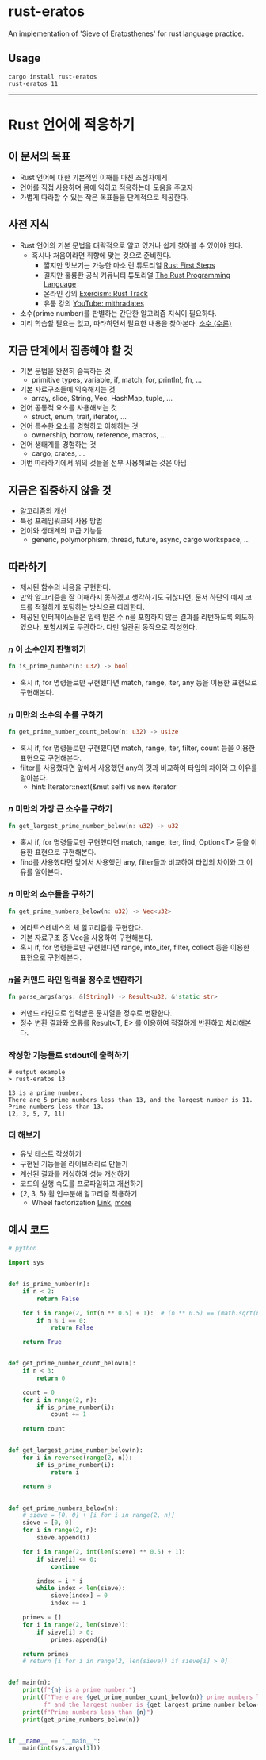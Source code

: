 # rust-eratos
An implementation of 'Sieve of Eratosthenes' for rust language practice.

## Usage
```
cargo install rust-eratos
rust-eratos 11
```

- - -

# Rust 언어에 적응하기

## 이 문서의 목표

- Rust 언어에 대한 기본적인 이해를 마친 초심자에게
- 언어를 직접 사용하며 몸에 익히고 적응하는데 도움을 주고자
- 가볍게 따라할 수 있는 작은 목표들을 단계적으로 제공한다.

## 사전 지식

- Rust 언어의 기본 문법을 대략적으로 알고 있거나 쉽게 찾아볼 수 있어야 한다.
    - 혹시나 처음이라면 취향에 맞는 것으로 준비한다.
        - 짧지만 맛보기는 가능한 마소 런 튜토리얼
        [Rust First Steps](https://docs.microsoft.com/ko-kr/learn/paths/rust-first-steps/)
        - 길지만 훌륭한 공식 커뮤니티 튜토리얼
        [The Rust Programming Language](https://doc.rust-lang.org/book/)
        - 온라인 강의
        [Exercism: Rust Track](https://exercism.org/tracks/rust)
        - 유툽 강의
        [YouTube: mithradates](https://www.youtube.com/user/mithradates/videos)
- 소수(prime number)를 판별하는 간단한 알고리즘 지식이 필요하다.
- 미리 학습할 필요는 없고, 따라하면서 필요한 내용을 찾아본다.
[소수 (수론)](https://ko.wikipedia.org/wiki/%EC%86%8C%EC%88%98_(%EC%88%98%EB%A1%A0))

## 지금 단계에서 집중해야 할 것

- 기본 문법을 완전히 습득하는 것
    - primitive types, variable, if, match, for, println!, fn, ...
- 기본 자료구조들에 익숙해지는 것
    - array, slice, String, Vec, HashMap, tuple, ...
- 언어 공통적 요소를 사용해보는 것
    - struct, enum, trait, iterator, ...
- 언어 특수한 요소를 경험하고 이해하는 것
    - ownership, borrow, reference, macros, ...
- 언어 생태계를 경험하는 것
    - cargo, crates, ...
- 이번 따라하기에서 위의 것들을 전부 사용해보는 것은 아님

## 지금은 집중하지 않을 것

- 알고리즘의 개선
- 특정 프레임워크의 사용 방법
- 언어와 생태계의 고급 기능들
    - generic, polymorphism, thread, future, async, cargo workspace, ...

## 따라하기

- 제시된 함수의 내용을 구현한다.
- 만약 알고리즘을 잘 이해하지 못하겠고 생각하기도 귀찮다면, 문서 하단의 예시 코드를 적절하게 포팅하는 방식으로 따라한다.
- 제공된 인터페이스들은 입력 받은 수 n을 포함하지 않는 결과를 리턴하도록 의도하였으나, 포함시켜도 무관하다. 다만 일관된 동작으로 작성한다.

### *n* 이 소수인지 판별하기

```rust
fn is_prime_number(n: u32) -> bool
```

- 혹시 if, for 명령들로만 구현했다면 match, range, iter, any 등을 이용한 표현으로 구현해본다.

### *n* 미만의 소수의 수를 구하기

```rust
fn get_prime_number_count_below(n: u32) -> usize
```

- 혹시 if, for 명령들로만 구현했다면 match, range, iter, filter, count 등을 이용한 표현으로 구현해본다.
- filter를 사용했다면 앞에서 사용했던 any의 것과 비교하여 타입의 차이와 그 이유를 알아본다.
    - hint: Iterator::next(&mut self) vs new iterator

### *n* 미만의 가장 큰 소수를 구하기

```rust
fn get_largest_prime_number_below(n: u32) -> u32
```

- 혹시 if, for 명령들로만 구현했다면 match, range, iter, find, Option&lt;T&gt; 등을 이용한 표현으로 구현해본다.
- find를 사용했다면 앞에서 사용했던 any, filter들과 비교하여 타입의 차이와 그 이유를 알아본다.

### *n* 미만의 소수들을 구하기

```rust
fn get_prime_numbers_below(n: u32) -> Vec<u32>
```

- 에라토스테네스의 체 알고리즘을 구현한다.
- 기본 자료구조 중 Vec을 사용하여 구현해본다.
- 혹시 if, for 명령들로만 구현했다면 range, into_iter, filter, collect 등을 이용한 표현으로 구현해본다.

### *n*을 커맨드 라인 입력을 정수로 변환하기
```rust
fn parse_args(args: &[String]) -> Result<u32, &'static str>
```

- 커맨드 라인으로 입력받은 문자열을 정수로 변환한다.
- 정수 변환 결과와 오류를 Result&lt;T, E&gt; 를 이용하여 적절하게 반환하고 처리해본다.

### 작성한 기능들로 stdout에 출력하기

```
# output example
> rust-eratos 13

13 is a prime number.
There are 5 prime numbers less than 13, and the largest number is 11.
Prime numbers less than 13.
[2, 3, 5, 7, 11]
```

### 더 해보기
- 유닛 테스트 작성하기
- 구현된 기능들을 라이브러리로 만들기
- 계산된 결과를 캐싱하여 성능 개선하기
- 코드의 실행 속도를 프로파일하고 개선하기
- {2, 3, 5} 휠 인수분해 알고리즘 적용하기
    - Wheel factorization
    [Link](https://en.wikipedia.org/wiki/Wheel_factorization),
    [more](https://primes.utm.edu/glossary/page.php?sort=WheelFactorization)

## 예시 코드

```python
# python

import sys


def is_prime_number(n):
    if n < 2:
        return False

    for i in range(2, int(n ** 0.5) + 1):  # (n ** 0.5) == (math.sqrt(n))
        if n % i == 0:
            return False

    return True


def get_prime_number_count_below(n):
    if n < 3:
        return 0

    count = 0
    for i in range(2, n):
        if is_prime_number(i):
            count += 1

    return count


def get_largest_prime_number_below(n):
    for i in reversed(range(2, n)):
        if is_prime_number(i):
            return i

    return 0


def get_prime_numbers_below(n):
    # sieve = [0, 0] + [i for i in range(2, n)]
    sieve = [0, 0]
    for i in range(2, n):
        sieve.append(i)

    for i in range(2, int(len(sieve) ** 0.5) + 1):
        if sieve[i] <= 0:
            continue

        index = i * i
        while index < len(sieve):
            sieve[index] = 0
            index += i

    primes = []
    for i in range(2, len(sieve)):
        if sieve[i] > 0:
            primes.append(i)

    return primes
    # return [i for i in range(2, len(sieve)) if sieve[i] > 0]


def main(n):
    print(f"{n} is a prime number.")
    print(f"There are {get_prime_number_count_below(n)} prime numbers less than {n},"
          f" and the largest number is {get_largest_prime_number_below(n)}")
    print(f"Prime numbers less than {n}")
    print(get_prime_numbers_below(n))


if __name__ == "__main__":
    main(int(sys.argv[1]))

```
